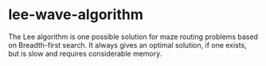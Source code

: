 # lee-wave-algorithm
The Lee algorithm is one possible solution for maze routing problems based on Breadth-first search. It always gives an optimal solution, if one exists, but is slow and requires considerable memory.

